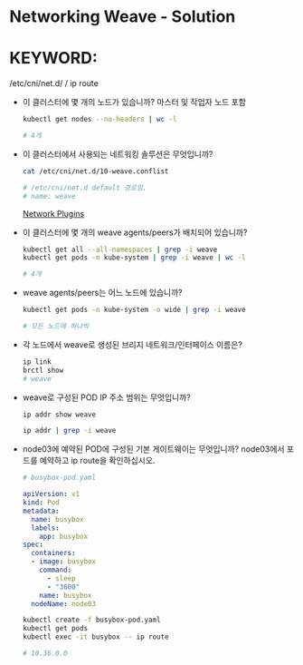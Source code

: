 # Networking Weave - Solution

# KEYWORD:
/etc/cni/net.d/ /
ip route

- 이 클러스터에 몇 개의 노드가 있습니까? 마스터 및 작업자 노드 포함

    ```bash
    kubectl get nodes --no-headers | wc -l

    # 4개
    ```

- 이 클러스터에서 사용되는 네트워킹 솔루션은 무엇입니까?

    ```bash
    cat /etc/cni/net.d/10-weave.conflist

    # /etc/cni/net.d default 경로임.
    # name: weave
    ```

    [Network Plugins](https://kubernetes.io/docs/concepts/extend-kubernetes/compute-storage-net/network-plugins/)

- 이 클러스터에 몇 개의 weave agents/peers가 배치되어 있습니까?

    ```bash
    kubectl get all --all-namespaces | grep -i weave
    kubectl get pods -n kube-system | grep -i weave | wc -l

    # 4개
    ```

- weave agents/peers는 어느 노드에 있습니까?

    ```bash
    kubectl get pods -n kube-system -o wide | grep -i weave

    # 모든 노드에 하나씩
    ```

- 각 노드에서 weave로 생성된 브리지 네트워크/인터페이스 이름은?

    ```bash
    ip link
    brctl show
    # weave
    ```

- weave로 구성된 POD IP 주소 범위는 무엇입니까?

    ```bash
    ip addr show weave

    ip addr | grep -i weave
    ```

- node03에 예약된 POD에 구성된 기본 게이트웨이는 무엇입니까? node03에서 포드를 예약하고 ip route을 확인하십시오.

    ```yaml
    # busybox-pod.yaml

    apiVersion: v1
    kind: Pod
    metadata:
      name: busybox
      labels:
        app: busybox
    spec:
      containers:
      - image: busybox
        command:
          - sleep
          - "3600"
        name: busybox
      nodeName: node03
    ```

    ```bash
    kubectl create -f busybox-pod.yaml
    kubectl get pods
    kubectl exec -it busybox -- ip route

    # 10.36.0.0
    ```